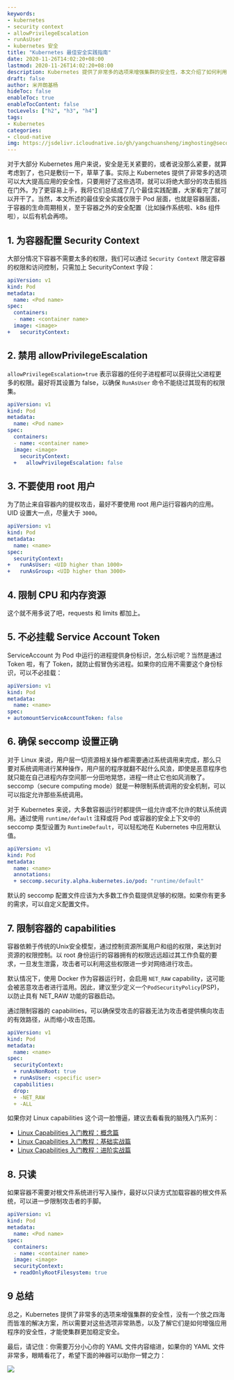 ```yaml
---
keywords:
- kubernetes
- security context
- allowPrivilegeEscalation
- runAsUser
- kubernetes 安全
title: "Kubernetes 最佳安全实践指南"
date: 2020-11-26T14:02:20+08:00
lastmod: 2020-11-26T14:02:20+08:00
description: Kubernetes 提供了非常多的选项来增强集群的安全性，本文介绍了如何利用这些特性来增强集群的安全。
draft: false 
author: 米开朗基杨
hideToc: false
enableToc: true
enableTocContent: false
tocLevels: ["h2", "h3", "h4"]
tags:
- Kubernetes
categories: 
- cloud-native
img: https://jsdelivr.icloudnative.io/gh/yangchuansheng/imghosting@second/img/20201130153130.jpg
---
```


对于大部分 Kubernetes 用户来说，安全是无关紧要的，或者说没那么紧要，就算考虑到了，也只是敷衍一下，草草了事。实际上 Kubernetes 提供了非常多的选项可以大大提高应用的安全性，只要用好了这些选项，就可以将绝大部分的攻击抵挡在门外。为了更容易上手，我将它们总结成了几个最佳实践配置，大家看完了就可以开干了。当然，本文所述的最佳安全实践仅限于 Pod 层面，也就是容器层面，于容器的生命周期相关，至于容器之外的安全配置（比如操作系统啦、k8s 组件啦），以后有机会再唠。

## 1. 为容器配置 Security Context

大部分情况下容器不需要太多的权限，我们可以通过 `Security Context` 限定容器的权限和访问控制，只需加上 SecurityContext 字段：

```yaml
apiVersion: v1
kind: Pod
metadata:
  name: <Pod name>
spec:
  containers:
  - name: <container name>
  image: <image>
+   securityContext:
```

## 2. 禁用 allowPrivilegeEscalation 

`allowPrivilegeEscalation=true` 表示容器的任何子进程都可以获得比父进程更多的权限。最好将其设置为 false，以确保 `RunAsUser` 命令不能绕过其现有的权限集。

```yaml
apiVersion: v1
kind: Pod
metadata:
  name: <Pod name>
spec:
  containers:
  - name: <container name>
  image: <image>
    securityContext:
  +   allowPrivilegeEscalation: false
```

## 3. 不要使用 root 用户

为了防止来自容器内的提权攻击，最好不要使用 root 用户运行容器内的应用。UID 设置大一点，尽量大于 `3000`。

```yaml
apiVersion: v1
kind: Pod
metadata:
  name: <name>
spec:
  securityContext:
+   runAsUser: <UID higher than 1000>
+   runAsGroup: <UID higher than 3000>
```

## 4. 限制 CPU 和内存资源

这个就不用多说了吧，requests 和 limits 都加上。

## 5. 不必挂载 Service Account Token

ServiceAccount 为 Pod 中运行的进程提供身份标识，怎么标识呢？当然是通过 Token 啦，有了 Token，就防止假冒伪劣进程。如果你的应用不需要这个身份标识，可以不必挂载：

```yaml
apiVersion: v1
kind: Pod
metadata:
  name: <name>
spec:
+ automountServiceAccountToken: false
```

## 6. 确保 seccomp 设置正确

对于 Linux 来说，用户层一切资源相关操作都需要通过系统调用来完成，那么只要对系统调用进行某种操作，用户层的程序就翻不起什么风浪，即使是恶意程序也就只能在自己进程内存空间那一分田地晃悠，进程一终止它也如风消散了。seccomp（secure computing mode）就是一种限制系统调用的安全机制，可以可以指定允许那些系统调用。

对于 Kubernetes 来说，大多数容器运行时都提供一组允许或不允许的默认系统调用。通过使用 `runtime/default` 注释或将 Pod 或容器的安全上下文中的 seccomp 类型设置为 `RuntimeDefault`，可以轻松地在 Kubernetes 中应用默认值。

```yaml
apiVersion: v1
kind: Pod
metadata:
  name: <name>
  annotations:
  + seccomp.security.alpha.kubernetes.io/pod: "runtime/default"
```

默认的 seccomp 配置文件应该为大多数工作负载提供足够的权限。如果你有更多的需求，可以自定义配置文件。

## 7. 限制容器的 capabilities

容器依赖于传统的Unix安全模型，通过控制资源所属用户和组的权限，来达到对资源的权限控制。以 root 身份运行的容器拥有的权限远远超过其工作负载的要求，一旦发生泄露，攻击者可以利用这些权限进一步对网络进行攻击。

默认情况下，使用 Docker 作为容器运行时，会启用 `NET_RAW` capability，这可能会被恶意攻击者进行滥用。因此，建议至少定义一个`PodSecurityPolicy`(PSP)，以防止具有 NET_RAW 功能的容器启动。

通过限制容器的 capabilities，可以确保受攻击的容器无法为攻击者提供横向攻击的有效路径，从而缩小攻击范围。

```yaml
apiVersion: v1
kind: Pod
metadata:
  name: <name>
spec:
  securityContext:
  + runAsNonRoot: true
  + runAsUser: <specific user>
  capabilities:
  drop:
  + -NET_RAW
  + -ALL
```

如果你对 Linux capabilities 这个词一脸懵逼，建议去看看我的脑残入门系列：

+ [Linux Capabilities 入门教程：概念篇](/posts/linux-capabilities-why-they-exist-and-how-they-work/)
+ [Linux Capabilities 入门教程：基础实战篇](/posts/linux-capabilities-in-practice-1/)
+ [Linux Capabilities 入门教程：进阶实战篇](/posts/linux-capabilities-in-practice-2/)

## 8. 只读

如果容器不需要对根文件系统进行写入操作，最好以只读方式加载容器的根文件系统，可以进一步限制攻击者的手脚。

```yaml
apiVersion: v1
kind: Pod
metadata:
  name: <Pod name>
spec:
  containers:
  - name: <container name>
  image: <image>
  securityContext:
  + readOnlyRootFilesystem: true
```

## 9 总结

总之，Kubernetes 提供了非常多的选项来增强集群的安全性，没有一个放之四海而皆准的解决方案，所以需要对这些选项非常熟悉，以及了解它们是如何增强应用程序的安全性，才能使集群更加稳定安全。

最后，请记住：你需要万分小心你的 YAML 文件内容缩进，如果你的 YAML 文件非常多，眼睛看花了，希望下面的神器可以助你一臂之力：

![](https://jsdelivr.icloudnative.io/gh/yangchuansheng/imghosting@second/img/20201126170306.png)